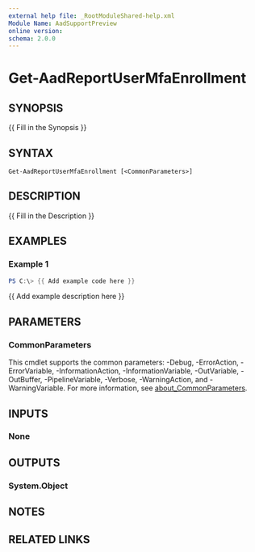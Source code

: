 ```yaml
---
external help file: _RootModuleShared-help.xml
Module Name: AadSupportPreview
online version:
schema: 2.0.0
---
```


# Get-AadReportUserMfaEnrollment

## SYNOPSIS
{{ Fill in the Synopsis }}

## SYNTAX

```
Get-AadReportUserMfaEnrollment [<CommonParameters>]
```

## DESCRIPTION
{{ Fill in the Description }}

## EXAMPLES

### Example 1
```powershell
PS C:\> {{ Add example code here }}
```

{{ Add example description here }}

## PARAMETERS

### CommonParameters
This cmdlet supports the common parameters: -Debug, -ErrorAction, -ErrorVariable, -InformationAction, -InformationVariable, -OutVariable, -OutBuffer, -PipelineVariable, -Verbose, -WarningAction, and -WarningVariable. For more information, see [about_CommonParameters](http://go.microsoft.com/fwlink/?LinkID=113216).

## INPUTS

### None

## OUTPUTS

### System.Object
## NOTES

## RELATED LINKS
